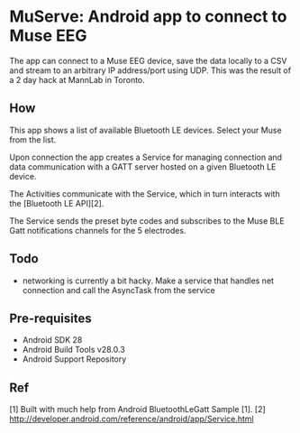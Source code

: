 # MuServe: Android app to connect to Muse EEG

The app can connect to a Muse EEG device, save the data locally to a CSV and stream to an arbitrary IP address/port using UDP. This was the result of a 2 day hack at MannLab in Toronto.

## How

This app shows a list of available Bluetooth LE devices. Select your Muse from the list.

Upon connection the app creates a Service for managing connection and data communication with a GATT server
hosted on a given Bluetooth LE device.

The Activities communicate with the Service, which in turn interacts with the [Bluetooth LE API][2].

The Service sends the preset byte codes and subscribes to the Muse BLE Gatt notifications channels for the 5 electrodes.

## Todo

- networking is currently a bit hacky. Make a service that handles net connection and call the AsyncTask from the service

## Pre-requisites

- Android SDK 28
- Android Build Tools v28.0.3
- Android Support Repository

## Ref

[1] Built with much help from Android BluetoothLeGatt Sample [1].
[2] http://developer.android.com/reference/android/app/Service.html
